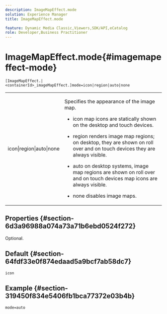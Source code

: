 ```yaml
---
description: ImageMapEffect.mode
solution: Experience Manager
title: ImageMapEffect.mode

feature: Dynamic Media Classic,Viewers,SDK/API,eCatalog
role: Developer,Business Practitioner
---
```


# ImageMapEffect.mode{#imagemapeffect-mode}

 `[ImageMapEffect.|<containerId>_imageMapEffect.]mode=icon|region|auto|none`

<table id="table_4A3D7D66D76A403199303155318D0DE1"> 
 <tbody> 
  <tr> 
   <td colname="col1"> <p> <span class="codeph"> icon|region|auto|none </span> </p> </td> 
   <td colname="col2"> <p>Specifies the appearance of the image map. </p> <p> 
     <ul id="ul_DDA49C152718486E853213E6FC2182B2"> 
      <li id="li_18F86AB4D2F544319CCDF7BE376ABA53"> <p> <span class="codeph"> icon </span> map icons are statically shown on the desktop and touch devices. </p> </li> 
      <li id="li_F8832681CDD6456E9147A37C99BAFFED"> <p> <span class="codeph"> region </span> renders image map regions; on desktop, they are shown on roll over and on touch devices they are always visible. </p> </li> 
      <li id="li_9F7DD686E8104AEB944505363F433C0F"> <p> <span class="codeph"> auto </span> on desktop systems, image map regions are shown on roll over and on touch devices map icons are always visible. </p> </li> 
      <li id="li_7CB644F3A029480293B46F44FF8D03B6"> <p> <span class="codeph"> none </span> disables image maps. </p> </li> 
     </ul> </p> </td> 
  </tr> 
 </tbody> 
</table>

## Properties {#section-6d3a96988a074a73a71b6ebd0524f272}

Optional.

## Default {#section-64fdf33e0f874edaad5a9bcf7ab58dc7}

`icon`

## Example {#section-319450f834e5406fb1bca77372e03b4b}

`mode=auto` 
